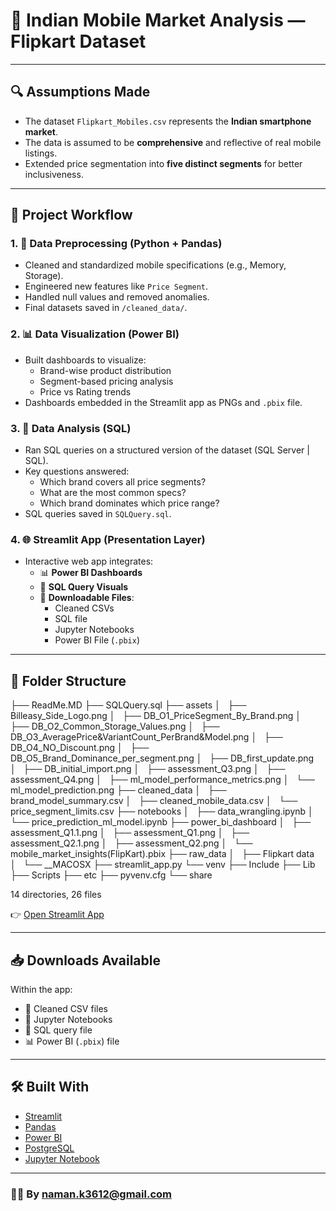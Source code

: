 # 📱 Indian Mobile Market Analysis — Flipkart Dataset

---

## 🔍 Assumptions Made

- The dataset `Flipkart_Mobiles.csv` represents the **Indian smartphone market**.
- The data is assumed to be **comprehensive** and reflective of real mobile listings.
- Extended price segmentation into **five distinct segments** for better inclusiveness.

---

## 🔄 Project Workflow

### 1. 🧹 Data Preprocessing (Python + Pandas)
- Cleaned and standardized mobile specifications (e.g., Memory, Storage).
- Engineered new features like `Price Segment`.
- Handled null values and removed anomalies.
- Final datasets saved in `/cleaned_data/`.

### 2. 📊 Data Visualization (Power BI)
- Built dashboards to visualize:
  - Brand-wise product distribution
  - Segment-based pricing analysis
  - Price vs Rating trends
- Dashboards embedded in the Streamlit app as PNGs and `.pbix` file.

### 3. 🧾 Data Analysis (SQL)
- Ran SQL queries on a structured version of the dataset (SQL Server | SQL).
- Key questions answered:
  - Which brand covers all price segments?
  - What are the most common specs?
  - Which brand dominates which price range?
- SQL queries saved in `SQLQuery.sql`.

### 4. 🌐 Streamlit App (Presentation Layer)
- Interactive web app integrates:
  - 📊 **Power BI Dashboards**
  - 📄 **SQL Query Visuals**
  - 📁 **Downloadable Files**:
    - Cleaned CSVs
    - SQL file
    - Jupyter Notebooks
    - Power BI File (`.pbix`)

---

## 📁 Folder Structure

├── ReadMe.MD
├── SQLQuery.sql
├── assets
│   ├── Billeasy_Side_Logo.png
│   ├── DB_O1_PriceSegment_By_Brand.png
│   ├── DB_O2_Common_Storage_Values.png
│   ├── DB_O3_AveragePrice&VariantCount_PerBrand&Model.png
│   ├── DB_O4_NO_Discount.png
│   ├── DB_O5_Brand_Dominance_per_segment.png
│   ├── DB_first_update.png
│   ├── DB_initial_import.png
│   ├── assessment_Q3.png
│   ├── assessment_Q4.png
│   ├── ml_model_performance_metrics.png
│   └── ml_model_prediction.png
├── cleaned_data
│   ├── brand_model_summary.csv
│   ├── cleaned_mobile_data.csv
│   └── price_segment_limits.csv
├── notebooks
│   ├── data_wrangling.ipynb
│   └── price_prediction_ml_model.ipynb
├── power_bi_dashboard
│   ├── assessment_Q1.1.png
│   ├── assessment_Q1.png
│   ├── assessment_Q2.1.png
│   ├── assessment_Q2.png
│   └── mobile_market_insights(FlipKart).pbix
├── raw_data
│   ├── Flipkart data
│   └── __MACOSX
├── streamlit_app.py
└── venv
    ├── Include
    ├── Lib
    ├── Scripts
    ├── etc
    ├── pyvenv.cfg
    └── share

14 directories, 26 files

👉 [Open Streamlit App](https://your-streamlit-app-link.streamlit.app)  

---

## 📥 Downloads Available

Within the app:
- 📁 Cleaned CSV files
- 📘 Jupyter Notebooks
- 🧾 SQL query file
- 📊 Power BI (`.pbix`) file

---

## 🛠️ Built With

- [Streamlit](https://streamlit.io)
- [Pandas](https://pandas.pydata.org)
- [Power BI](https://powerbi.microsoft.com)
- [PostgreSQL](https://www.postgresql.org/)
- [Jupyter Notebook](https://jupyter.org)


---
### 👨‍💻 By [naman.k3612@gmail.com](mailto:naman.k3612@gmail.com)
